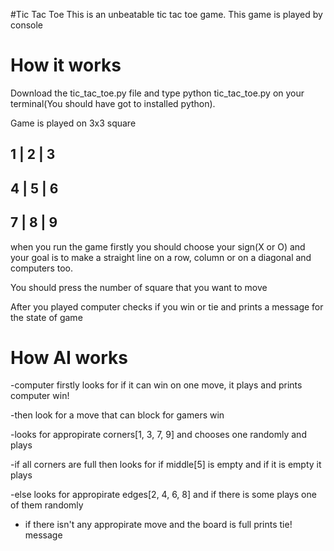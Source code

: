 #Tic Tac Toe
This is an unbeatable tic tac toe game.
This game is played by console
# How it works
Download the tic_tac_toe.py file and type python tic_tac_toe.py
on your terminal(You should have got to installed python).

Game is played on 3x3 square

 1 | 2 | 3
-----------
 4 | 5 | 6
-----------
 7 | 8 | 9
-----------


when you run the game firstly you should choose your sign(X or O) and your goal is to make a straight line on a row, column or on a diagonal and computers too.

You should press the number of square that you want to move

After you played computer checks if you win or tie and prints a message for the state of game

# How AI works

-computer firstly looks for if it can win on one move, it plays and prints computer win!

-then look for a move that can block for gamers win

-looks for appropirate corners[1, 3, 7, 9] and chooses one randomly and plays

-if all corners are full then looks for if middle[5] is empty and if it is empty it plays

-else looks for appropirate edges[2, 4, 6, 8] and if there is some plays one of them randomly

- if there isn't any appropirate move and the board is full prints tie! message
